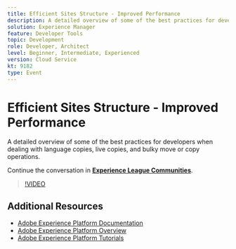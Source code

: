 ```yaml
---
title: Efficient Sites Structure - Improved Performance
description: A detailed overview of some of the best practices for developers when dealing with language copies, live copies, and bulky move or copy operations.
solution: Experience Manager
feature: Developer Tools
topic: Development
role: Developer, Architect
level: Beginner, Intermediate, Experienced
version: Cloud Service
kt: 9182
type: Event
---
```

# Efficient Sites Structure - Improved Performance

A detailed overview of some of the best practices for developers when dealing with language copies, live copies, and bulky move or copy operations. 

Continue the conversation in **[Experience League Communities](https://adobe.ly/39DoIQT)**.

>[!VIDEO](https://video.tv.adobe.com/v/337723/?quality=12&learn=on&hidetitle=true)

## Additional Resources

- [Adobe Experience Platform Documentation](https://experienceleague.adobe.com/docs/experience-platform.html)
- [Adobe Experience Platform Overview](https://experienceleague.adobe.com/docs/experience-platform/landing/home.html)
- [Adobe Experience Platform Tutorials](https://experienceleague.adobe.com/docs/platform-learn/tutorials/overview.html?lang=en)
